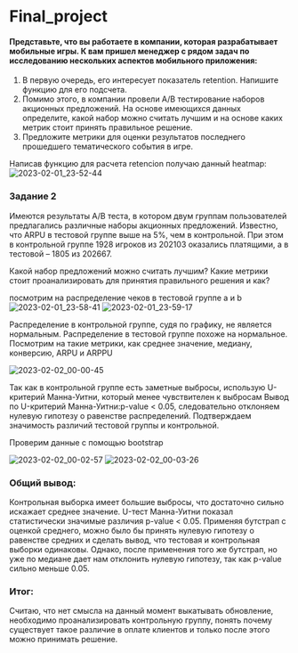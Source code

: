 # Final_project
####    Представьте, что вы работаете в компании, которая разрабатывает мобильные игры. К вам пришел менеджер с рядом задач по исследованию нескольких аспектов мобильного приложения:
 1) В первую очередь, его интересует показатель retention. Напишите функцию для его подсчета.
 2) Помимо этого, в компании провели A/B тестирование наборов акционных предложений. На основе имеющихся данных определите, какой набор можно считать лучшим и на основе каких метрик стоит принять правильное решение.
 3) Предложите метрики для оценки результатов последнего прошедшего тематического события в игре.


Написав функцию для расчета retencion получаю данный heatmap:
![2023-02-01_23-52-44](https://user-images.githubusercontent.com/122619433/216161312-311c001a-2310-4e0e-8f10-e2a860f85051.png)

### Задание 2
Имеются результаты A/B теста, в котором двум группам пользователей предлагались различные наборы акционных предложений. Известно, что ARPU в тестовой группе выше на 5%, чем в контрольной. При этом в контрольной группе 1928 игроков из 202103 оказались платящими, а в тестовой – 1805 из 202667.

Какой набор предложений можно считать лучшим? Какие метрики стоит проанализировать для принятия правильного решения и как?

посмотрим на распределение чеков в тестовой группе а и b
![2023-02-01_23-58-41](https://user-images.githubusercontent.com/122619433/216161966-4f7a2540-d5db-4011-9b22-6691c468676d.png)
![2023-02-01_23-59-17](https://user-images.githubusercontent.com/122619433/216162102-91cbf1ad-625a-496a-a43a-4e5f09fdd44c.png)

Распределение в контрольной группе, судя по графику, не является нормальным.   Распределение в тестовой группе похоже на нормальное. Посмотрим на такие метрики, как среднее значение, медиану, конверсию, ARPU и ARPPU

![2023-02-02_00-00-45](https://user-images.githubusercontent.com/122619433/216162393-a31202c1-8b9f-4730-9e41-8f6888667479.png)

Так как в контрольной группе есть заметные выбросы, использую U-критерий Манна-Уитни, который менее чувствителен к выбросам
Вывод по U-критерий Манна-Уитни:p-value < 0.05, следовательно отклоняем нулевую гипотезу о равенстве распределений. Подтверждаем значимость различий тестовой группы и контрольной.

Проверим данные с помощью bootstrap

![2023-02-02_00-02-57](https://user-images.githubusercontent.com/122619433/216162788-d2d6c79d-b7ca-4579-b903-ccf7f6a78ad7.png)
![2023-02-02_00-03-26](https://user-images.githubusercontent.com/122619433/216162858-fec6fa2d-b761-46eb-a722-119710d0bad9.png)

### Общий вывод:
Контрольная выборка имеет большие выбросы, что достаточно сильно искажает среднее значение.
U-тест Манна-Уитни показал статистически значимые различия p-value < 0.05.
Применяя бутстрап с оценкой среднего, можно было бы принять нулевую гипотезу о равенстве средних и сделать вывод, что тестовая и контрольная выборки одинаковы. Однако, после применения того же бутстрап, но уже по медиане дает нам отклонить нулевую гипотезу, так как p-value сильно меньше 0.05.
### Итог:
Считаю, что нет смысла на данный момент выкатывать обновление, необходимо проанализировать контрольную группу, понять почему существует такое различие в оплате клиентов и только после этого можно принимать решение.
